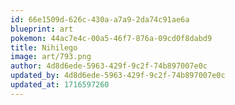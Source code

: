 ```yaml
---
id: 66e1509d-626c-430a-a7a9-2da74c91ae6a
blueprint: art
pokemon: 44ac7e4c-00a5-46f7-876a-09cd0f8dabd9
title: Nihilego
image: art/793.png
author: 4d8d6ede-5963-429f-9c2f-74b897007e0c
updated_by: 4d8d6ede-5963-429f-9c2f-74b897007e0c
updated_at: 1716597260
---
```

